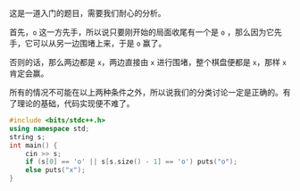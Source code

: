 这是一道入门的题目，需要我们耐心的分析。

首先，`o`  这一方先手，所以说只要刚开始的局面收尾有一个是 `o` ，那么因为它先手，它可以从另一边围堵上来，于是  `o` 赢了。

否则的话，那么两边都是 `x`，两边直接由 `x` 进行围堵，整个棋盘便都是 `x`，那样 `x` 肯定会赢。

所有的情况不可能在以上两种条件之外，所以说我们的分类讨论一定是正确的。有了理论的基础，代码实现便不难了。

```cpp
#include <bits/stdc++.h>
using namespace std;
string s;
int main() {
	cin >> s;
	if (s[0] == 'o' || s[s.size() - 1] == 'o') puts("o");
	else puts("x");
}
```
